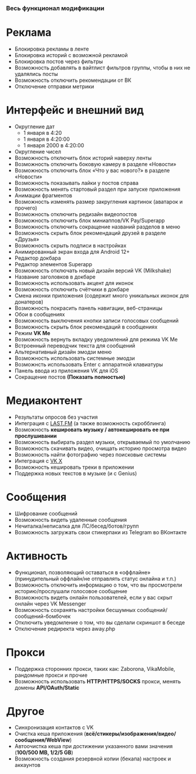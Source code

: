 ### Весь функционал модификации 

# Реклама
  * Блокировка рекламы в ленте
  * Блокировка историй с возможной рекламой 
  * Блокировка постов через фильтры
  * Возможность добавлять в вайтлист фильтров группы, чтобы в них не удалялись посты
  * Возможность отключить рекомендации от ВК
  * Отключение отправки метрики  

# Интерфейс и внешний вид 
  * Округление дат
    * 1 января в 4:20
    * 1 января в 4:20:00
    * 1 января 2000 в 4:20:00
  * Округление чисел 
  * Возможность отключить блок историй наверху ленты
  * Возможность отключить боковую камеру в разделе «Новости»
  * Возможность отключить блок «Что у вас нового?» в разделе «Новости»
  * Возможность показывать лайки у постов справа
  * Возможность менять стартовый раздел при запуске приложения
  * Анимации фрагментов
  * Возможность изменять размер закругления картинок (аватарок и прочего)
  * Возможность отключить редизайн видеопостов
  * Возможность отключить блок миниаппов/VK Pay/Superapp
  * Возможность отключить сокращение названий разделов в меню
  * Возможность скрыть блок рекомендаций друзей в разделе «Друзья»
  * Возможность скрыть подписи в настройках  
  * Анимированный экран входа для Android 12+
  * Редактор докбара
  * Редактор элементов Superapp
  * Возможность отключать новый дизайн версий VK (Milkshake)
  * Название заголовков в докбаре
  * Возможность использовать акцент для иконок
  * Возможность отключить счётчики в докбаре
  * Смена иконки приложения (содержит много уникальных иконок для донатеров)
  * Возможность покрасить панель навигации, веб-страницы
  * Обои в сообщениях
  * Возможность выключения кнопки записи голосовых сообщений
  * Возможность скрыть блок рекомендаций в сообщениях
  * Режим **VK Me**
  * Возможность вернуть вкладку уведомлений для режима VK Me
  * Встроенный переводчик текста для сообщений
  * Альтернативный дизайн эмодзи меню
  * Возможность использовать системные эмодзи
  * Возможнсть использовать Enter с аппаратной клавиатуры
  * Панель ввода из приложения VK для iOS
  * Сокращение постов **(Показать полностью)** 


# Медиаконтент
  * Результаты опросов без участия
  * Интеграция с <a href="https://www.last.fm/">LAST.FM</a> (а также возможность скробблинга)
  * Возможность **кешировать музыку / автокешировать ее при прослушивании**
  * Возможность выбирать раздел музыки, открываемый по умолчанию
  * Возможность скачивать видео, очищать историю просмотра видео
  * Возможность найти фотографию через поисковые системы
  * Интеграция с <a href="https://vkx.app/">VK X</a>
  * Возможность кешировать треки в приложении
  * Поддержка новых текстов в музыке (и с Genius)

# Сообщения
  * Шифрование сообщений
  * Возможность видеть удаленные сообщения
  * Нечиталка/неписалка для ЛС/бесед/ботов/групп
  * Возможность загружать свои стикерпаки из Telegram во ВКонтакте

# Активность
   * Функционал, позволяющий оставаться в «оффлайне» (принудительный оффлайн/не отправлять статус онлайна и т.п.)
  * Возможность отключить информацию о том, что вы просмотрели историю/прослушали голосовое сообщение
  * Возможность видеть онлайн пользователей, если у вас скрыт онлайн через VK Messenger
  * Возможность сохранять настройки бесшумных сообщений/сообщений-бомбочек
  * Отключить уведомление о том, что вы сделали скриншот в беседе
  * Отключение редиректа через away.php

# Прокси
  * Поддержка сторонних прокси, таких как: Zaborona, VikaMobile, рандомные прокси и прочие
  * Возможность использовать **HTTP/HTTPS/SOCKS** прокси, менять домены **API/OAuth/Static** 

# Другое
  * Синхронизация контактов с VK	
  * Очистка кеша приложения (**всё/стикеры/изображения/видео/сообщения/WebView**)
  * Автоочистка кеша при достижении указанного вами значения (**100/500 MB, 1/2/5 GB**)
  * Возможность создания резервной копии (бекапа) настроек и аккаунтов 